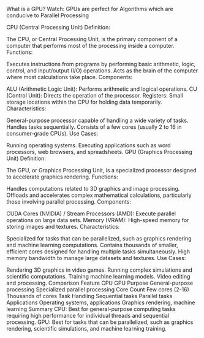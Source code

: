 What is a GPU?
Watch: GPUs are perfect for Algorithms which are conducive to Parallel Processing

CPU (Central Processing Unit)
Definition:

The CPU, or Central Processing Unit, is the primary component of a computer that performs most of the processing inside a computer.
Functions:

Executes instructions from programs by performing basic arithmetic, logic, control, and input/output (I/O) operations.
Acts as the brain of the computer where most calculations take place.
Components:

ALU (Arithmetic Logic Unit): Performs arithmetic and logical operations.
CU (Control Unit): Directs the operation of the processor.
Registers: Small storage locations within the CPU for holding data temporarily.
Characteristics:

General-purpose processor capable of handling a wide variety of tasks.
Handles tasks sequentially.
Consists of a few cores (usually 2 to 16 in consumer-grade CPUs).
Use Cases:

Running operating systems.
Executing applications such as word processors, web browsers, and spreadsheets.
GPU (Graphics Processing Unit)
Definition:

The GPU, or Graphics Processing Unit, is a specialized processor designed to accelerate graphics rendering.
Functions:

Handles computations related to 3D graphics and image processing.
Offloads and accelerates complex mathematical calculations, particularly those involving parallel processing.
Components:

CUDA Cores (NVIDIA) / Stream Processors (AMD): Execute parallel operations on large data sets.
Memory (VRAM): High-speed memory for storing images and textures.
Characteristics:

Specialized for tasks that can be parallelized, such as graphics rendering and machine learning computations.
Contains thousands of smaller, efficient cores designed for handling multiple tasks simultaneously.
High memory bandwidth to manage large datasets and textures.
Use Cases:

Rendering 3D graphics in video games.
Running complex simulations and scientific computations.
Training machine learning models.
Video editing and processing.
Comparison
Feature	CPU	GPU
Purpose	General-purpose processing	Specialized parallel processing
Core Count	Few cores (2-16)	Thousands of cores
Task Handling	Sequential tasks	Parallel tasks
Applications	Operating systems, applications	Graphics rendering, machine learning
Summary
CPU: Best for general-purpose computing tasks requiring high performance for individual threads and sequential processing.
GPU: Best for tasks that can be parallelized, such as graphics rendering, scientific simulations, and machine learning training.
